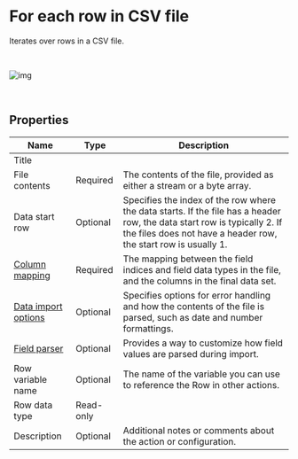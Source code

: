 # For each row in CSV file

Iterates over rows in a CSV file.

<br/>

![img](https://profitbasedocs.blob.core.windows.net/flowimages/readRows.png)

<br/>

## Properties

| Name                | Type      | Description                                      |
| ------------------- | --------- | ------------------------------------------------ |
| Title               |           |                                                  |
| File contents       | Required  | The contents of the file, provided as either a stream or a byte array. |
| Data start row           | Optional | Specifies the index of the row where the data starts. If the file has a header row, the data start row is typically 2. If the files does not have a header row, the start row is usually 1. |
| [Column mapping](configuration-properties/column-mapping.md) | Required       | The mapping between the field indices and field data types in the file, and the columns in the final data set. |
| [Data import options](configuration-properties/data-import-options.md)      | Optional       | Specifies options for error handling and how the contents of the file is parsed, such as date and number formattings. |
| [Field parser](configuration-properties/field-parser.md)             | Optional       | Provides a way to customize how field values are parsed during import.    
| Row variable name   | Optional  | The name of the variable you can use to reference the Row in other actions.                      |
| Row data type       | Read-only |                                                  |
| Description         | Optional  | Additional notes or comments about the action or configuration. |
